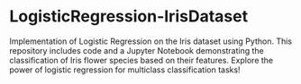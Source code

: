 # LogisticRegression-IrisDataset
Implementation of Logistic Regression on the Iris dataset using Python. This repository includes code and a Jupyter Notebook demonstrating the classification of Iris flower species based on their features. Explore the power of logistic regression for multiclass classification tasks!
